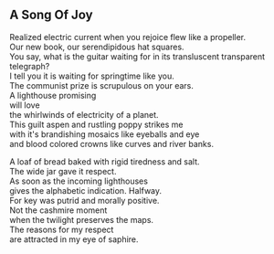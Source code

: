 A Song Of Joy
-------------
Realized electric current when you rejoice flew like a propeller.  
Our new book, our serendipidous hat squares.  
You say, what is the guitar waiting for in its transluscent transparent telegraph?  
I tell you it is waiting for springtime like you.  
The communist prize is scrupulous on your ears.  
A lighthouse promising  
will love  
the whirlwinds of electricity of a planet.  
This guilt aspen and rustling poppy strikes me  
with it's brandishing mosaics like eyeballs and eye  
and blood colored crowns like curves and river banks.  
  
A loaf of bread baked with rigid tiredness and salt.  
The wide jar gave it respect.  
As soon as the incoming lighthouses  
gives the alphabetic indication. Halfway.  
For key was putrid and morally positive.  
Not the cashmire moment  
when the twilight preserves the maps.  
The reasons for my respect  
are attracted in my eye of saphire.  
